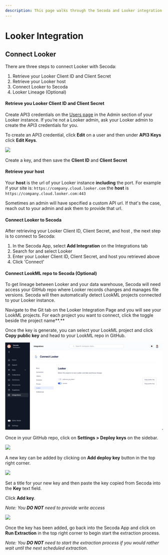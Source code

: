 ```yaml
---
description: This page walks through the Secoda and Looker integration that Secoda supports
---
```


# Looker Integration

## **Connect Looker** <a href="#h_3a4bfd6458" id="h_3a4bfd6458"></a>

There are three steps to connect Looker with Secoda:

1. Retrieve your Looker Client ID and Client Secret
2. Retrieve your Looker host
3. Connect Looker to Secoda
4. Looker Lineage (Optional)

#### **Retrieve you Looker Client ID and Client Secret** <a href="#h_fe76e01a02" id="h_fe76e01a02"></a>

Create API3 credentials on the [Users page](https://docs.looker.com/admin-options/settings/users) in the Admin section of your Looker instance. If you’re not a Looker admin, ask your Looker admin to create the API3 credentials for you.

To create an API3 credential, click **Edit** on a user and then under **API3 Keys** click **Edit Keys**.

![](https://downloads.intercomcdn.com/i/o/378332385/8e16211840f3aa4d3a3aade6/Screen+Shot+2021-08-19+at+10.45.42+PM.png)

Create a key, and then save the **Client ID** and **Client Secret**

#### **Retrieve your host** <a href="#h_75eb18a905" id="h_75eb18a905"></a>

Your **host** is the url of your Looker instance **including** the port. For example if your site is: `https://company.cloud.looker.com` the **host** is `https://company.cloud.looker.com:443`

Sometimes an admin will have specified a custom API url. If that's the case, reach out to your admin and ask them to provide that url.

#### **Connect Looker to Secoda** <a href="#h_f136e3163c" id="h_f136e3163c"></a>

After retrieving your Looker Client ID, Client Secret, and host , the next step is to connect to Secoda:

1. In the Secoda App, select **Add Integration** on the Integrations tab
2. Search for and select Looker
3. Enter your Looker Client ID, Client Secret, and host you retrieved above
4. Click 'Connect'

#### Connect LookML repo to Secoda (Optional) <a href="#h_306dadb3b4" id="h_306dadb3b4"></a>

To get lineage between Looker and your data warehouse, Secoda will need access your GitHub repo where Looker records changes and manages file versions. Secoda will then automatically detect LookML projects connected to your Looker instance.

Navigate to the Git tab on the Looker Integration Page and you will see your LookML projects. For each project you want to connect, click the toggle beside the project name**.**

Once the key is generate, you can select your LookML project and click **Copy public key** and head to your LookML repo in GitHub.

![](<../../.gitbook/assets/image (7) (2).png>)

Once in your GitHub repo, click on **Settings > Deploy keys** on the sidebar.

![](https://downloads.intercomcdn.com/i/o/489714467/decf0b4194df7bc1671ed1b2/Screen+Shot+2022-03-31+at+4.31.54+PM.png)

A new key can be added by clicking on **Add deploy key** button in the top right corner.

![](https://downloads.intercomcdn.com/i/o/489718929/57a0c40bcf93056145475eda/image.png)

Set a title for your new key and then paste the key copied from Secoda into the **Key** text field.

Click **Add key**.

_Note: You **DO NOT** need to provide write access_

![](https://downloads.intercomcdn.com/i/o/489718165/18dea438e4ac144e091fc2bc/image.png)

Once the key has been added, go back into the Secoda App and click on **Run Extraction** in the top right corner to begin start the extraction process.

_Note: You **DO NOT** need to start the extraction process if you would rather wait until the next scheduled extraction._
